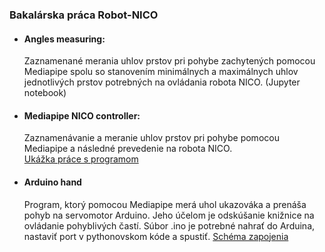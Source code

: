 ### Bakalárska práca Robot-NICO


* #### Angles measuring:
  Zaznamenané merania uhlov prstov pri pohybe zachytených pomocou Mediapipe
  spolu so stanovením minimálnych a maximálnych uhlov jednotlivých prstov potrebných na ovládania 
  robota NICO. (Jupyter notebook)
  
* #### Mediapipe NICO controller:
  Zaznamenávanie a meranie uhlov prstov pri pohybe pomocou Mediapipe a následné prevedenie na robota NICO.  
  [Ukážka práce s programom](https://www.youtube.com/watch?v=TdKRRx3VPVc)
  
* #### Arduino hand
  Program, ktorý pomocou Mediapipe merá uhol ukazováka a prenáša pohyb na servomotor Arduino. Jeho účelom
  je odskúšanie knižnice na ovládanie pohyblivých častí. Súbor .ino je potrebné nahrať do Arduina, nastaviť port
  v pythonovskom kóde a spustiť.
  [Schéma zapojenia](https://i.ibb.co/V2XtFsc/imagge.jpg)
  

  
